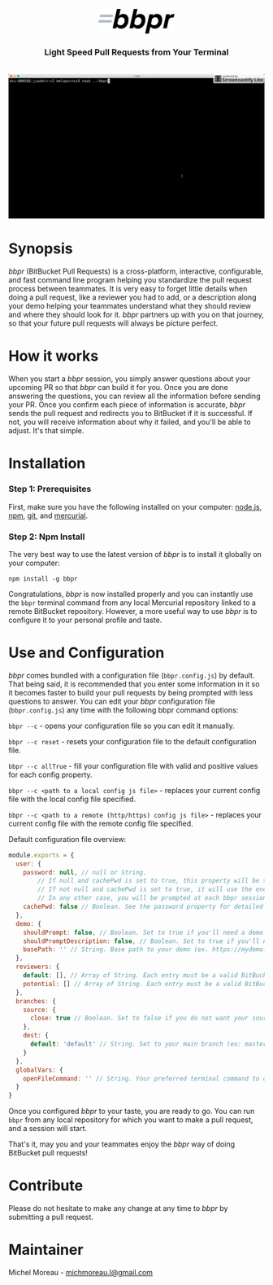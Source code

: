 <br>
<div align="center">
<img src='https://raw.githubusercontent.com/MichelML/bbpr/master/media/bbpr.png' width='150'>
<h3 style="text-decordation:none;">Light Speed Pull Requests from Your Terminal</h3>
</div>
<br>
<div align="center">
<img src='https://raw.githubusercontent.com/MichelML/bbpr/master/media/bbpr2.gif'>
</div>

<h1 id="synopsis">Synopsis</h1>  

_bbpr_ (BitBucket Pull Requests) is a cross-platform, interactive, configurable, and fast command line program helping you standardize the pull request process between teammates. It is very easy to forget little details when doing a pull request, like a reviewer you had to add, or a description along your demo helping your teammates understand what they should review and where they should look for it. _bbpr_ partners up with you on that journey, so that your future pull requests will always be picture perfect.   

<h1 id="synopsis">How it works</h1>  

When you start a _bbpr_ session, you simply answer questions about your upcoming PR so that _bbpr_ can build it for you. Once you are done answering the questions, you can review all the information before sending your PR. Once you confirm each piece of information is accurate, _bbpr_ sends the pull request and redirects you to BitBucket if it is successful. If not, you will receive information about why it failed, and you'll be able to adjust. It's that simple.  
 
<h1 id="installation">Installation</h1>
<h3>Step 1: Prerequisites</h3> 
  
First, make sure you have the following installed on your computer: <a href="https://nodejs.org/en/">node.js</a>, <a href="https://www.npmjs.com/">npm</a>, <a href="https://git-scm.com/">git</a>, and <a href="https://www.mercurial-scm.org/">mercurial</a>.   


<h3>Step 2: Npm Install</h3>
  
The very best way to use the latest version of _bbpr_ is to install it globally on your computer:
```  
npm install -g bbpr
```     

Congratulations, _bbpr_ is now installed properly and you can instantly use the `bbpr` terminal command from any local Mercurial repository linked to a remote BitBucket repository. However, a more useful way to use _bbpr_ is to configure it to your personal profile and taste.

<h1 id="Configuration">Use and Configuration</h1>  

_bbpr_ comes bundled with a configuration file (`bbpr.config.js`) by default. That being said, it is recommended that you enter some information in it so it becomes faster to build your pull requests by being prompted with less questions to answer. You can edit your _bbpr_ configuration file  (`bbpr.config.js`) any time with the following bbpr command options: 
  
`bbpr --c` - opens your configuration file so you can edit it manually.  
  
`bbpr --c reset` - resets your configuration file to the default configuration file.  

`bbpr --c allTrue` - fill your configuration file with valid and positive values for each config property.  
  
`bbpr --c <path to a local config js file>` - replaces your current config file with the local config file specified.  
  
`bbpr --c <path to a remote (http/https) config js file>` - replaces your current config file with the remote config file specified.  
  
  
Default configuration file overview:  

```javascript 
module.exports = {
  user: {
    password: null, // null or String.
        // If null and cachePwd is set to true, this property will be set to the (encrypted) password you entered via the prompt for your next bbpr sessions.
        // If not null and cachePwd is set to true, it will use the encrypted password stored in this property.
        // In any other case, you will be prompted at each bbpr session to provide your BitBucket password.
    cachePwd: false // Boolean. See the password property for detailed explanation.
  },
  demo: {
    shouldPrompt: false, // Boolean. Set to true if you'll need a demo link with your PR.
    shouldPromptDescription: false, // Boolean. Set to true if you'll need a description with your demo.
    basePath: '' // String. Base path to your demo (ex. https://mydemo.com/). Provide only if needing a demo. It will be ignored otherwise.
  },
  reviewers: {
    default: [], // Array of String. Each entry must be a valid BitBucket username. These are the reviewers who are assign to reviewing your work. An empty Array is also valid.
    potential: [] // Array of String. Each entry must be a valid BitBucket username. These are the reviewers who may be assigned to reviewing your work. An empty Array is also valid.
  },
  branches: {
    source: {
      close: true // Boolean. Set to false if you do not want your source branch to be closed after merging in the destination branch.
    },
    dest: {
      default: 'default' // String. Set to your main branch (ex: master or default), or the branch to which you are making PRs most often.
    }
  },
  globalVars: {
    openFileCommand: '' // String. Your preferred terminal command to open your config file (javascript file). bbpr uses a default command according to your platform if empty.
  }
}
```  
Once you configured _bbpr_ to your taste, you are ready to go. You can run `bbpr` from any local repository for which you want to make a pull request, and a session will start.

That's it, may you and your teammates enjoy the _bbpr_ way of doing BitBucket pull requests!
  
<h1 id="contribute">Contribute</h1>

Please do not hesitate to make any change at any time to _bbpr_ by submitting a pull request.
  
<h1 id="maintainer">Maintainer</h1>
 
Michel Moreau - [michmoreau.l@gmail.com](mailto:michmoreau.l@gmail.com?Subject=bbpr%20Project) 
